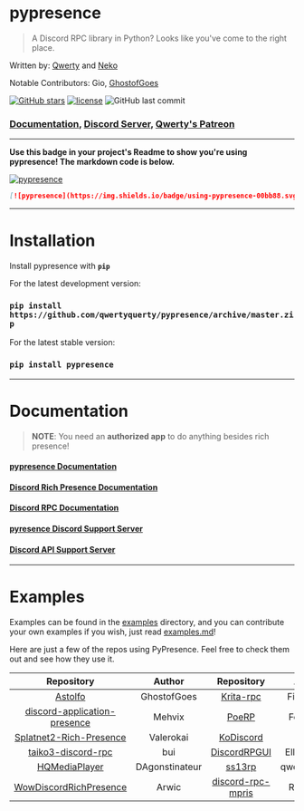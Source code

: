 # pypresence

> A Discord RPC library in Python? Looks like you've come to the right place.

Written by: [Qwerty](https://github.com/qwertyquerty) and [Neko](https://github.com/lewdneko)

Notable Contributors: Gio, [GhostofGoes](https://github.com/GhostofGoes)

[![GitHub stars](https://img.shields.io/github/stars/qwertyquerty/pypresence.svg?style=for-the-badge&label=Stars)](https://github.com/qwertyquerty/pypresence) [![license](https://img.shields.io/github/license/qwertyquerty/pypresence.svg?style=for-the-badge)](https://github.com/qwertyquerty/pypresence/blob/master/LICENSE) ![GitHub last commit](https://img.shields.io/github/last-commit/qwertyquerty/pypresence.svg?style=for-the-badge)



### [Documentation](https://qwertyquerty.github.io/pypresence/html/index.html), [Discord Server](https://discord.gg/JF3kg77), [Qwerty's Patreon](https://www.patreon.com/qwertyquerty)

----------

**Use this badge in your project's Readme to show you're using pypresence! The markdown code is below.**

[![pypresence](https://img.shields.io/badge/using-pypresence-00bb88.svg?style=for-the-badge&logo=discord&logoWidth=20)](https://github.com/qwertyquerty/pypresence)

```markdown
[![pypresence](https://img.shields.io/badge/using-pypresence-00bb88.svg?style=for-the-badge&logo=discord&logoWidth=20)](https://github.com/qwertyquerty/pypresence)
```


----------

# Installation

Install pypresence with **`pip`**

For the latest development version:

### `pip install https://github.com/qwertyquerty/pypresence/archive/master.zip`

For the latest stable version:

### `pip install pypresence`

----------


# Documentation

> **NOTE**: You need an **authorized app** to do anything besides rich presence!

####  [pypresence Documentation](https://qwertyquerty.github.io/pypresence/html/index.html)
####  [Discord Rich Presence Documentation](https://discordapp.com/developers/docs/rich-presence/how-to)
####  [Discord RPC Documentation](https://discordapp.com/developers/docs/topics/rpc)
####  [pyresence Discord Support Server](https://discord.gg/JF3kg77)
####  [Discord API Support Server](https://discord.gg/discord-api)

----------

# Examples

Examples can be found in the [examples](https://github.com/qwertyquerty/pypresence/tree/master/examples) directory, and you can contribute your own examples if you wish, just read [examples.md](https://github.com/qwertyquerty/pypresence/blob/master/examples/examples.md)!

Here are just a few of the repos using PyPresence. Feel free to check them out and see how they use it.

| Repository | Author | Repository | Author |
|:---:|:---:|:---:|:---:|
| [Astolfo](https://github.com/GhostofGoes/Astolfo) | GhostofGoes | [Krita-rpc](https://github.com/Firstbober/Krita-rpc) | Firstbober |
| [discord-application-presence](https://github.com/Mehvix/discord-application-presence) | Mehvix | [PoeRP](https://github.com/FollowTM/PoeRPC) | FollowTM |
| [Splatnet2-Rich-Presence](https://github.com/Valerokai/Splatnet2-Rich-Presence) | Valerokai | [KoDiscord](https://github.com/Tusky/KoDiscord) | Tusky |
| [taiko3-discord-rpc](https://github.com/bui/taiko3-discord-rpc) | bui | [DiscordRPGUI](https://github.com/Elliot-Potts/DiscordRPGUI) | Elliot-Potts |
| [HQMediaPlayer](https://github.com/DAgostinateur/HQMediaPlayer) | DAgonstinateur | [ss13rp](https://github.com/qwertyquerty/ss13rp) | qwertyquerty |
| [WowDiscordRichPresence](https://github.com/Arwic/WowDiscordRichPresence) | Arwic | [discord-rpc-mpris](https://github.com/RayzrDev/discord-rpc-mpris) | RayzrDev 


